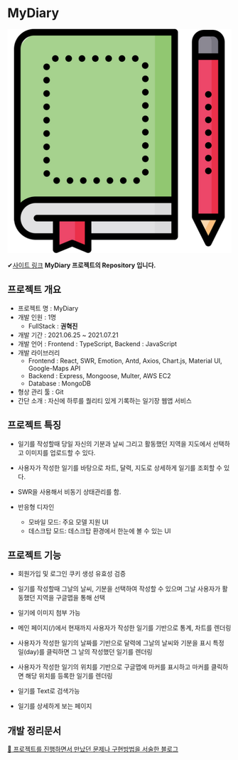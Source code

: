 # MyDiary

![logo](ReadMeImage/diaryIcon.png)

✔[사이트 링크](http://18.217.128.228:5000/login)
**MyDiary 프로젝트의 Repository 입니다.**

## 프로젝트 개요

- 프로젝트 명 : MyDiary
- 개발 인원 : 1명
  - FullStack : **권혁진**
- 개발 기간 : 2021.06.25 ~ 2021.07.21
- 개발 언어 : Frontend : TypeScript, Backend : JavaScript
- 개발 라이브러리
  - Frontend : React, SWR, Emotion, Antd, Axios, Chart.js, Material UI, Google-Maps API
  - Backend : Express, Mongoose, Multer, AWS EC2
  - Database : MongoDB
- 형상 관리 툴 : Git
- 간단 소개 : 자신에 하루를 퀄리티 있게 기록하는 일기장 웹앱 서비스

## 프로젝트 특징

- 일기를 작성할때 당일 자신의 기분과 날씨 그리고 활동했던 지역을 지도에서 선택하고 이미지를 업로드할 수 있다.
- 사용자가 작성한 일기를 바탕으로 차트, 달력, 지도로 상세하게 일기를 조회할 수 있다.
  
- SWR을 사용해서 비동기 상태관리를 함.

- 반응형 디자인
  - 모바일 모드: 주요 모델 지원 UI
  - 데스크탑 모드: 데스크탑 환경에서 한눈에 볼 수 있는 UI

## 프로젝트 기능

- 회원가입 및 로그인 쿠키 생성 유효성 검증

- 일기를 작성할때 그날의 날씨, 기분을 선택하여 작성할 수 있으며 그날 사용자가 활동했던 지역을 구글맵을 통해 선택

- 일기에 이미지 첨부 가능

- 메인 페이지(/)에서 현재까지 사용자가 작성한 일기를 기반으로 통계, 차트를 렌더링

- 사용자가 작성한 일기의 날짜를 기반으로 달력에 그날의 날씨와 기분을 표시 특정 일(day)를 클릭하면 그 날의 작성했던 일기를 렌더링

- 사용자가 작성한 일기의 위치를 기반으로 구글맵에 마커를 표시하고 마커를 클릭하면 해당 위치를 등록한 일기를 렌더링

- 일기를 Text로 검색가능

- 일기를 상세하게 보는 페이지

## 개발 정리문서
[🔎 프로젝트를 진행하면서 만났던 문제나 구현방법을 서술한 블로그 ](https://tried.tistory.com/category/%EA%B0%9C%EB%B0%9C%EC%9D%BC%EC%A7%80/MyDiary)
